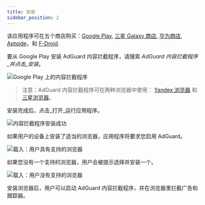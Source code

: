 ```yaml
---
title: 安装
sidebar_position: 2
---
```


该应用程序可在五个商店购买：[Google Play](https://play.google.com/store/apps/details?id=com.adguard.android.contentblocker), [三星 Galaxy 商店](https://galaxystore.samsung.com/detail/com.adguard.android.contentblocker), [华为商店](https://appstore.huawei.com/app/C100440597), [Aptoide](https://adguard-content-blocker.en.aptoide.com/)，和 [F-Droid](https://f-droid.org/en/packages/com.adguard.android.contentblocker/).

要从 Google Play 安装 AdGuard 内容拦截程序，请搜索 _AdGuard 内容拦截程序_并点击_安装_。

![Google Play 上的内容拦截程序](https://cdn.adguard.com/content/Kb/ad_blocker/content_blocker/content_blocker_play_market.jpg)

> 注意：AdGuard 内容拦截程序可在两种浏览器中使用： [Yandex 浏览器](https://browser.yandex.com/) 和[三星浏览器](https://play.google.com/store/apps/details?id=com.sec.android.app.sbrowser)。

安装完成后，点击_打开_运行应用程序。

![内容拦截程序安装成功](https://cdn.adguard.com/content/Kb/ad_blocker/content_blocker/content_blocker_play_market_installed.jpg)

如果用户的设备上安装了适当的浏览器，应用程序将要求您启用 AdGuard。

![载入：用户具有支持的浏览器](https://cdn.adguard.com/content/Kb/ad_blocker/content_blocker/content_blocker_onboarding2.jpg)

如果您没有一个支持的浏览器，用户会被提示选择并安装一个。

![载入：用户没有支持的浏览器](https://cdn.adguard.com/content/Kb/ad_blocker/content_blocker/content_blocker_onboarding3.jpg)

安装浏览器后，用户可以启动 AdGuard 内容拦截程序，并在浏览器里拦截广告和跟踪器。